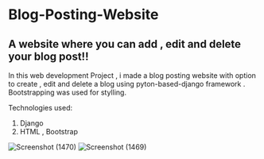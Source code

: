 # Blog-Posting-Website 
## A website where you can add , edit and delete your blog post!!


In this web development Project , i made a blog posting website with option to create , edit and delete a blog using pyton-based-django framework . Bootstrapping was used for stylling.


Technologies used:
1. Django
2. HTML , Bootstrap

![Screenshot (1470)](https://user-images.githubusercontent.com/49777472/132342597-5dcd7f88-de0c-410a-89a7-2c2cebe4e68d.png)
![Screenshot (1469)](https://user-images.githubusercontent.com/49777472/132342610-5c73cb7a-9dd2-46fd-a544-ce3d5b65539f.png)

